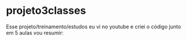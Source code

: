 # projeto3classes
Esse projeto/treinamento/estudos eu vi no youtube e criei o código junto em 5 aulas vou resumir:
